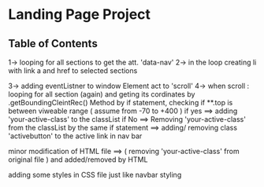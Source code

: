 # Landing Page Project

## Table of Contents

1-> looping for all sections to get the att. 'data-nav'
2-> in the loop 
	creating li with link a and href to selected sections
	
3-> adding eventListner to window Element act to 'scroll'
4-> when scroll :
	looping for all section (again) and geting its cordinates by .getBoundingCleintRec() Method
	by if statement, checking if **.top is between viweable range ( assume from -70 to +400 )
		if yes ==> adding 'your-active-class' to the classList
		if No  ==> Removing 'your-active-class' from the classList
	by the same if statement ==> adding/ removing class 'activebutton' to the active link in nav bar 
	
	
minor modification of HTML file ==> ( removing 'your-active-class' from original file ) and added/removed by HTML

adding some styles in CSS file just like navbar styling 